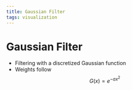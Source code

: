 ```yaml
---
title: Gaussian Filter
tags: visualization
---
```


# Gaussian Filter
- Filtering with a discretized Gaussian function
- Weights follow $$G(x) = e^{-ax^{2}}$$






















